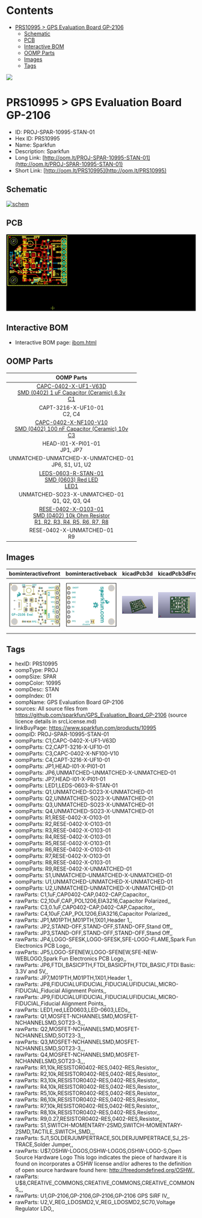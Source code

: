 



Contents
========

* [PRS10995 > GPS Evaluation Board GP-2106](#prs10995--gps-evaluation-board-gp-2106)
	* [Schematic](#schematic)
	* [PCB](#pcb)
	* [Interactive BOM](#interactive-bom)
	* [OOMP Parts](#oomp-parts)
	* [Images](#images)
	* [Tags](#tags)
  
![][im]
# PRS10995 > GPS Evaluation Board GP-2106

- ID: PROJ-SPAR-10995-STAN-01
- Hex ID: PRS10995
- Name: Sparkfun
- Description: Sparkfun
- Long Link: [http://oom.lt/PROJ-SPAR-10995-STAN-01](http://oom.lt/PROJ-SPAR-10995-STAN-01)
- Short Link: [http://oom.lt/PRS10995](http://oom.lt/PRS10995)

## Schematic
  
[![schem](eagleSchemImage.png)](eagleSchemImage.png)
## PCB
  
[![pcb](eagleImage.png)](eagleImage.png)
## Interactive BOM

- Interactive BOM page: [ibom.html](https://htmlpreview.github.io/?https://github.com/oomlout/oomlout_OOMP_projects/blob/main/PROJ-SPAR-10995-STAN-01/kicad/bom/ibom.html)

## OOMP Parts
  

|OOMP Parts|
| :---: |
|[CAPC-0402-X-UF1-V63D<br> SMD (0402) 1 uF Capacitor (Ceramic) 6.3v<br> C1](https://github.com/oomlout/oomlout_OOMP_parts/tree/main/CAPC-0402-X-UF1-V63D/)|
|CAPT-3216-X-UF10-01<BR>C2, C4|
|[CAPC-0402-X-NF100-V10<br> SMD (0402) 100 nF Capacitor (Ceramic) 10v<br> C3](https://github.com/oomlout/oomlout_OOMP_parts/tree/main/CAPC-0402-X-NF100-V10/)|
|HEAD-I01-X-PI01-01<BR>JP1, JP7|
|UNMATCHED-UNMATCHED-X-UNMATCHED-01<BR>JP6, S1, U1, U2|
|[LEDS-0603-R-STAN-01<br> SMD (0603) Red LED<br> LED1](https://github.com/oomlout/oomlout_OOMP_parts/tree/main/LEDS-0603-R-STAN-01/)|
|UNMATCHED-SO23-X-UNMATCHED-01<BR>Q1, Q2, Q3, Q4|
|[RESE-0402-X-O103-01<br> SMD (0402) 10k Ohm Resistor<br> R1, R2, R3, R4, R5, R6, R7, R8](https://github.com/oomlout/oomlout_OOMP_parts/tree/main/RESE-0402-X-O103-01/)|
|RESE-0402-X-UNMATCHED-01<BR>R9|

## Images
  
  

|bominteractivefront|bominteractiveback|kicadPcb3d|kicadPcb3dFront|kicadPcb3dBack|eagleImage|eagleSchemImage|
| :---: | :---: | :---: | :---: | :---: | :---: | :---: |
|[![bominteractivefront](bomFront_140.png)](bomFront.png)|[![bominteractiveback](bomBack_140.png)](bomBack.png)|[![kicadPcb3d](kicadPcb3d_140.png)](kicadPcb3d.png)|[![kicadPcb3dFront](kicadPcb3dFront_140.png)](kicadPcb3dFront.png)|[![kicadPcb3dBack](kicadPcb3dBack_140.png)](kicadPcb3dBack.png)|[![eagleImage](eagleImage_140.png)](eagleImage.png)|[![eagleSchemImage](eagleSchemImage_140.png)](eagleSchemImage.png)|

## Tags

- hexID: PRS10995
- oompType: PROJ
- oompSize: SPAR
- oompColor: 10995
- oompDesc: STAN
- oompIndex: 01
- oompName: GPS Evaluation Board GP-2106
- sources: All source files from https://github.com/sparkfun/GPS_Evaluation_Board_GP-2106 (source licence details in srcLicense.md)
- linkBuyPage: https://www.sparkfun.com/products/10995
- oompID: PROJ-SPAR-10995-STAN-01
- oompParts: C1,CAPC-0402-X-UF1-V63D
- oompParts: C2,CAPT-3216-X-UF10-01
- oompParts: C3,CAPC-0402-X-NF100-V10
- oompParts: C4,CAPT-3216-X-UF10-01
- oompParts: JP1,HEAD-I01-X-PI01-01
- oompParts: JP6,UNMATCHED-UNMATCHED-X-UNMATCHED-01
- oompParts: JP7,HEAD-I01-X-PI01-01
- oompParts: LED1,LEDS-0603-R-STAN-01
- oompParts: Q1,UNMATCHED-SO23-X-UNMATCHED-01
- oompParts: Q2,UNMATCHED-SO23-X-UNMATCHED-01
- oompParts: Q3,UNMATCHED-SO23-X-UNMATCHED-01
- oompParts: Q4,UNMATCHED-SO23-X-UNMATCHED-01
- oompParts: R1,RESE-0402-X-O103-01
- oompParts: R2,RESE-0402-X-O103-01
- oompParts: R3,RESE-0402-X-O103-01
- oompParts: R4,RESE-0402-X-O103-01
- oompParts: R5,RESE-0402-X-O103-01
- oompParts: R6,RESE-0402-X-O103-01
- oompParts: R7,RESE-0402-X-O103-01
- oompParts: R8,RESE-0402-X-O103-01
- oompParts: R9,RESE-0402-X-UNMATCHED-01
- oompParts: S1,UNMATCHED-UNMATCHED-X-UNMATCHED-01
- oompParts: U1,UNMATCHED-UNMATCHED-X-UNMATCHED-01
- oompParts: U2,UNMATCHED-UNMATCHED-X-UNMATCHED-01
- rawParts: C1,1uF,CAP0402-CAP,0402-CAP,Capacitor,,
- rawParts: C2,10uF,CAP_POL1206,EIA3216,Capacitor Polarized,,
- rawParts: C3,0.1uF,CAP0402-CAP,0402-CAP,Capacitor,,
- rawParts: C4,10uF,CAP_POL1206,EIA3216,Capacitor Polarized,,
- rawParts: JP1,M01PTH,M01PTH,1X01,Header 1,,
- rawParts: JP2,STAND-OFF,STAND-OFF,STAND-OFF,Stand Off,,
- rawParts: JP3,STAND-OFF,STAND-OFF,STAND-OFF,Stand Off,,
- rawParts: JP4,LOGO-SFESK,LOGO-SFESK,SFE-LOGO-FLAME,Spark Fun Electronics PCB Logo,,
- rawParts: JP5,LOGO-SFENEW,LOGO-SFENEW,SFE-NEW-WEBLOGO,Spark Fun Electronics PCB Logo,,
- rawParts: JP6,FTDI_BASICPTH,FTDI_BASICPTH,FTDI_BASIC,FTDI Basic: 3.3V and 5V,,
- rawParts: JP7,M01PTH,M01PTH,1X01,Header 1,,
- rawParts: JP8,FIDUCIALUFIDUCIAL,FIDUCIALUFIDUCIAL,MICRO-FIDUCIAL,Fiducial Alignment Points,,
- rawParts: JP9,FIDUCIALUFIDUCIAL,FIDUCIALUFIDUCIAL,MICRO-FIDUCIAL,Fiducial Alignment Points,,
- rawParts: LED1,red,LED0603,LED-0603,LEDs,,
- rawParts: Q1,MOSFET-NCHANNELSMD,MOSFET-NCHANNELSMD,SOT23-3,,,
- rawParts: Q2,MOSFET-NCHANNELSMD,MOSFET-NCHANNELSMD,SOT23-3,,,
- rawParts: Q3,MOSFET-NCHANNELSMD,MOSFET-NCHANNELSMD,SOT23-3,,,
- rawParts: Q4,MOSFET-NCHANNELSMD,MOSFET-NCHANNELSMD,SOT23-3,,,
- rawParts: R1,10k,RESISTOR0402-RES,0402-RES,Resistor,,
- rawParts: R2,10k,RESISTOR0402-RES,0402-RES,Resistor,,
- rawParts: R3,10k,RESISTOR0402-RES,0402-RES,Resistor,,
- rawParts: R4,10k,RESISTOR0402-RES,0402-RES,Resistor,,
- rawParts: R5,10k,RESISTOR0402-RES,0402-RES,Resistor,,
- rawParts: R6,10k,RESISTOR0402-RES,0402-RES,Resistor,,
- rawParts: R7,10k,RESISTOR0402-RES,0402-RES,Resistor,,
- rawParts: R8,10k,RESISTOR0402-RES,0402-RES,Resistor,,
- rawParts: R9,0.27,RESISTOR0402-RES,0402-RES,Resistor,,
- rawParts: S1,SWITCH-MOMENTARY-2SMD,SWITCH-MOMENTARY-2SMD,TACTILE_SWITCH_SMD,,,
- rawParts: SJ1,SOLDERJUMPERTRACE,SOLDERJUMPERTRACE,SJ_2S-TRACE,Solder Jumper,,
- rawParts: U$7,OSHW-LOGOS,OSHW-LOGOS,OSHW-LOGO-S,Open Source Hardware Logo This logo indicates the piece of hardware it is found on incorporates a OSHW license and/or adheres to the definition of open source hardware found here: http://freedomdefined.org/OSHW,,
- rawParts: U$8,CREATIVE_COMMONS,CREATIVE_COMMONS,CREATIVE_COMMONS,,,
- rawParts: U1,GP-2106,GP-2106,GP-2106,GP-2106 GPS SiRF IV,,
- rawParts: U2,V_REG_LDOSMD2,V_REG_LDOSMD2,SC70,Voltage Regulator LDO,,



[im]: kicadPcb3d_450.png
